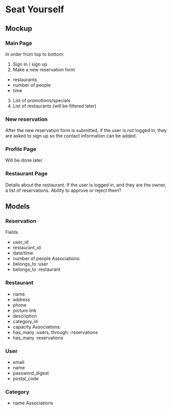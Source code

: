 # Seat Yourself

## Mockup

### Main Page

In order from top to bottom:
1. Sign in / sign up
2. Make a new reservation form
  - restaurants
  - number of people
  - time
3. List of promotions/specials
4. List of restaurants (will be filtered later)

### New reservation

After the new reservation form is submitted, if the user is not logged in, they
are asked to sign up so the contact information can be added.

### Profile Page

Will be done later

### Restaurant Page

Details about the restaurant. If the user is logged in, and they are the owner,
a list of reservations. Ability to approve or reject them?

## Models

### Reservation

Fields
  - user_id
  - restaurant_id
  - date/time
  - number of people
Associations:
  - belongs_to :user
  - belongs_to :restaurant

### Restaurant
  - name
  - address
  - phone
  - picture link
  - description
  - category_id
  - capacity
Associations:
  - has_many :users, through: :reservations
  - has_many :reservations

### User

 - email
 - name
 - password_digest
 - postal_code

### Category
 - name
 Associations
